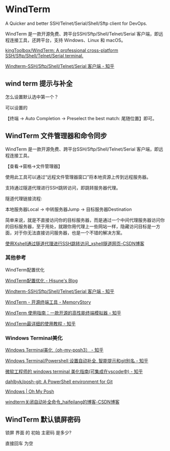 # WindTerm

A Quicker and better SSH/Telnet/Serial/Shell/Sftp client for DevOps.

WindTerm 是一款开源免费、跨平台SSH/Sftp/Shell/Telnet/Serial 客户端，即远程连接工具，还跨平台，支持 Windows、Linux 和 macOS。

[kingToolbox/WindTerm: A professional cross-platform SSH/Sftp/Shell/Telnet/Serial terminal.](https://github.com/kingToolbox/WindTerm)

[Windterm-SSH/Sftp/Shell/Telnet/Serial 客户端 - 知乎](https://zhuanlan.zhihu.com/p/623841026)

## wind term 提示与补全

怎么设置默认选中第一个？

可以设置的

【终端 -> Auto Completion -> Preselect the best match: 尾随位置】即可。

## WindTerm 文件管理器和命令同步

WindTerm 是一款开源免费、跨平台SSH/Sftp/Shell/Telnet/Serial 客户端，即远程连接工具。

【查看->窗格->文件管理器】

使用此工具可以通过“远程文件管理器窗口”将本地资源上传到远程服务器。

支持通过隧道代理进行SSH跳转访问，即跳转服务器代理。

隧道代理链接流程:

本地服务器Local -> 中转服务器Jump -> 目标服务器Destination

简单来说，就是不直接访问你的目标服务器，而是通过一个中间代理服务器访问你的目标服务器，至于用处，就跟你用代理上一些网站一样，隐藏访问目标是一方面，对于你无法直接访问服务器，也是一个不错的解决方案。

[使用Xshell通过隧道代理进行SSH跳转访问_xshell隧道网页-CSDN博客](https://blog.csdn.net/que_csdn/article/details/103472862?ydreferer=aHR0cHM6Ly93d3cuYmluZy5jb20v)

### 其他参考

WindTerm配置优化

[WindTerm配置优化 - Hisune's Blog](https://www.hisune.com/view/67/WindTerm%E9%85%8D%E7%BD%AE%E4%BC%98%E5%8C%96)

[Windterm-SSH/Sftp/Shell/Telnet/Serial 客户端 - 知乎](https://zhuanlan.zhihu.com/p/623841026)

[WindTerm - 开源终端工具 - MemoryStory](https://cnxiaobai.com/articles/2022/07/22/1658463897912.html)

[WindTerm 使用指南：一款开源的高性能终端模拟器 - 知乎](https://zhuanlan.zhihu.com/p/564584941)

[WindTerm最详细的使用教程 - 知乎](https://zhuanlan.zhihu.com/p/468501270)

### Windows Terminal美化

[Windows Terminal美化（oh-my-posh3） - 知乎](https://zhuanlan.zhihu.com/p/354603010)

[Windows Terminal/Powershell 设置自动补全, 智能提示和git别名 - 知乎](https://zhuanlan.zhihu.com/p/421568420)

[微软工程师的 windows terminal 美化指南(可集成在vscode中) - 知乎](https://zhuanlan.zhihu.com/p/416051362)

[dahlbyk/posh-git: A PowerShell environment for Git](https://github.com/dahlbyk/posh-git)

[Windows | Oh My Posh](https://ohmyposh.dev/docs/installation/windows)

[windterm关闭自动补全命令_haifeilang的博客-CSDN博客](https://blog.csdn.net/haifeilang/article/details/126478187?ydreferer=aHR0cHM6Ly93d3cuYmluZy5jb20v)

## WindTerm 默认锁屏密码

锁屏 界面 的 初始 主密码 是多少?

直接回车 为空

